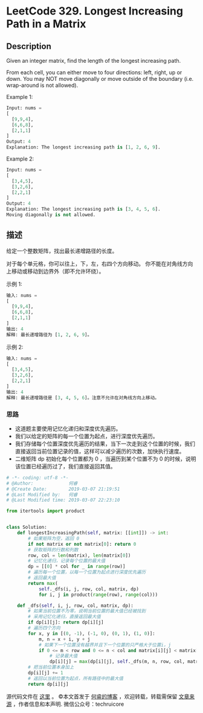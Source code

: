 # LeetCode 329. Longest Increasing Path in a Matrix

## Description

Given an integer matrix, find the length of the longest increasing path.

From each cell, you can either move to four directions: left, right, up or down. You may NOT move diagonally or move outside of the boundary (i.e. wrap-around is not allowed).

Example 1:

```py
Input: nums = 
[
  [9,9,4],
  [6,6,8],
  [2,1,1]
] 
Output: 4 
Explanation: The longest increasing path is [1, 2, 6, 9].
```

Example 2:

```py
Input: nums = 
[
  [3,4,5],
  [3,2,6],
  [2,2,1]
] 
Output: 4 
Explanation: The longest increasing path is [3, 4, 5, 6]. 
Moving diagonally is not allowed.
```

## 描述

给定一个整数矩阵，找出最长递增路径的长度。

对于每个单元格，你可以往上，下，左，右四个方向移动。 你不能在对角线方向上移动或移动到边界外（即不允许环绕）。

示例 1:

```py
输入: nums = 
[
  [9,9,4],
  [6,6,8],
  [2,1,1]
] 
输出: 4 
解释: 最长递增路径为 [1, 2, 6, 9]。
```

示例 2:

```py
输入: nums = 
[
  [3,4,5],
  [3,2,6],
  [2,2,1]
] 
输出: 4 
解释: 最长递增路径是 [3, 4, 5, 6]。注意不允许在对角线方向上移动。
```

### 思路

* 这道题主要使用记忆化递归和深度优先遍历。
* 我们以给定的矩阵的每一个位置为起点，进行深度优先遍历。
* 我们存储每个位置深度优先遍历的结果，当下一次走到这个位置的时候，我们直接返回当前位置记录的值，这样可以减少遍历的次数，加快执行速度。
* 二维矩阵 dp 初始化每个位置都为 0 ，当遍历到某个位置不为 0 的时候，说明该位置已经遍历过了，我们直接返回其值。

```py
# -*- coding: utf-8 -*-
# @Author:             何睿
# @Create Date:        2019-03-07 21:19:51
# @Last Modified by:   何睿
# @Last Modified time: 2019-03-07 22:23:10

from itertools import product


class Solution:
    def longestIncreasingPath(self, matrix: [[int]]) -> int:
        # 如果矩阵为空，返回 0
        if not matrix or not matrix[0]: return 0
        # 获取矩阵的行数和列数
        row, col = len(matrix), len(matrix[0])
        # 记忆化递归，记录每个位置的最大值
        dp = [[0] * col for _ in range(row)]
        # 遍历每一个位置，以每一个位置为起点进行深度优先遍历
        # 返回最大值
        return max(
            self._dfs(i, j, row, col, matrix, dp)
            for i, j in product(range(row), range(col)))

    def _dfs(self, i, j, row, col, matrix, dp):
        # 如果当前位置不为零，说明当前位置的最大值已经被找到
        # 采用记忆化递归，直接返回最大值
        if dp[i][j]: return dp[i][j]
        # 遍历四个方向
        for x, y in [(0, -1), (-1, 0), (0, 1), (1, 0)]:
            m, n = x + i, y + j
            # 如果下一个位置没有越界并且下一个位置的只严格大于位置i，j
            if 0 <= m < row and 0 <= n < col and matrix[i][j] < matrix[m][n]:
                # 记录最大值
                dp[i][j] = max(dp[i][j], self._dfs(m, n, row, col, matrix, dp))
        # 把当前位置本身加上
        dp[i][j] += 1
        # 返回以当前位置为起点，所有路径中的最大值
        return dp[i][j]
```

源代码文件在 [这里](https://github.com/ruicore/Algorithm/blob/master/Leetcode/2019-03-07-329-Longest-Increasing-Path-in-a-Matrix.py) 。
©本文首发于 [何睿的博客](https://www.ruicore.cn/leetcode-329-longest-increasing-path-in-a-matrix/) ，欢迎转载，转载需保留 [文章来源](https://www.ruicore.cn/leetcode-329-longest-increasing-path-in-a-matrix/) ，作者信息和本声明.
微信公众号：techruicore 
